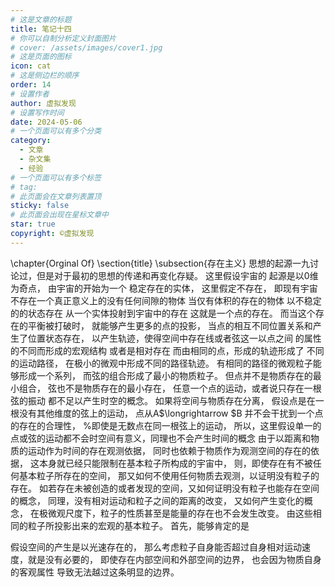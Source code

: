 ```yaml
---
# 这是文章的标题
title: 笔记十四
# 你可以自制分析定义封面图片
# cover: /assets/images/cover1.jpg
# 这是页面的图标
icon: cat
# 这是侧边栏的顺序
order: 14
# 设置作者
author: 虚拟发现
# 设置写作时间
date: 2024-05-06
# 一个页面可以有多个分类
category:
  - 文章
  - 杂文集
  - 经验
# 一个页面可以有多个标签
# tag:
# 此页面会在文章列表置顶
sticky: false
# 此页面会出现在星标文章中
star: true
copyright: ©虚拟发现
---
```

<!-- more -->

\chapter{Orginal Of}
\section{title}
\subsection{存在主义}
思想的起源一九讨论过，但是对于最初的思想的传递和再变化存疑。
这里假设宇宙的
起源是以0维为奇点，
由宇宙的开始为一个
稳定存在的实体，
这里假定不存在，
即现有宇宙不存在一个真正意义上的没有任何间隙的物体
当仅有体积的存在的物体
以不稳定的的状态存在
从一个实体投射到宇宙中的存在
这就是一个点的存在。
而当这个存在的平衡被打破时，
就能够产生更多的点的投影，
当点的相互不同位置关系和产生了位置状态存在，
以产生轨迹，使得空间中存在线或者弦这一以点之间
的属性的不同而形成的宏观结构
或者是相对存在
而由相同的点，形成的轨迹形成了
不同的运动路径，
在极小的微观中形成不同的路径轨迹。
有相同的路径的微观粒子能够形成一个系列，
而弦的组合形成了最小的物质粒子。
但点并不是物质存在的最小组合，
弦也不是物质存在的最小存在，
任意一个点的运动，或者说只存在一根弦的振动
都不足以产生时空的概念。
如果将空间与物质存在分离，
假设点是在一根没有其他维度的弦上的运动，
点从A$\longrightarrow $B 并不会干扰到一个点的存在的合理性，
%即使是无数点在同一根弦上的运动，
所以，这里假设单一的点或弦的运动都不会时空间有意义，同理也不会产生时间的概念
由于以距离和物质的运动作为时间的存在观测依据，
同时也依赖于物质作为观测空间的存在的依据，
这本身就已经只能限制在基本粒子所构成的宇宙中，
则，即使存在有不被任何基本粒子所存在的空间，
那又如何不使用任何物质去观测，以证明没有粒子的存在。
如若存在未被创造的或者发现的空间，又如何证明没有粒子也能存在空间的概念，
同理，没有相对运动和粒子之间的距离的改变，
又如何产生变化的概念，
在极微观尺度下，粒子的性质甚至是能量的存在也不会发生改变。
由这些相同的粒子所投影出来的宏观的基本粒子。
首先，能够肯定的是

假设空间的产生是以光速存在的，
那么考虑粒子自身能否超过自身相对运动速度，就是没有必要的，
即使存在内部空间和外部空间的边界，
也会因为物质自身的客观属性
导致无法越过这条明显的边界。






















